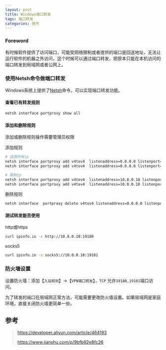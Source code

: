 ```yaml
---
layout: post
title: Windows端口转发
tags: 端口转发
categories: 技巧
---
```

### Foreword

有时候软件提供了访问端口，可能受网络限制或者提供的端口是回送地址，无法让运行软件的机器之外访问，这个时候可以通过端口转发，把原本只能在本机访问的端口转发到局域网或者公网上。

### 使用Netsh命令做端口转发

Windows系统上提供了[Netsh](https://learn.microsoft.com/en-us/windows-server/networking/technologies/netsh/netsh-contexts)命令，可以实现端口转发功能。

#### 查看已有转发规则

```sh
netsh interface portproxy show all
```

#### 添加和删除规则

添加或删除规则操作需要管理员权限

添加规则
```sh
# 适用所有ip
netsh interface portproxy add v4tov4  listenaddress=0.0.0.0 listenport=19180 connectaddress=127.0.0.1 connectport=19180
netsh interface portproxy add v4tov4  listenaddress=0.0.0.0 listenport=19181 connectaddress=127.0.0.1 connectport=19181

# 限制ip
netsh interface portproxy add v4tov4  listenaddress=10.8.0.18 listenport=19180 connectaddress=127.0.0.1 connectport=19180
netsh interface portproxy add v4tov4  listenaddress=10.8.0.18 listenport=19181 connectaddress=127.0.0.1 connectport=19181
```

删除规则
```sh
netsh interface  portproxy delete v4tov4 listenaddress=0.0.0.0 listenport=19180
```

#### 测试转发能否使用

http或https
```sh
curl ipinfo.io -x http://10.8.0.18:19180
```

socks5
```sh
curl ipinfo.io -x socks5://10.8.0.18:19181
```

### 防火墙设置

设置防火墙：添加【`入站规则`】->【`VPN端口转发`】，`TCP` 允许`19180,19181`端口访问。

为了转发的端口在局域网正常方法，可能需要更改防火墙设置。如果局域网是家庭环境，直接关闭防火墙更简单一些。

## 参考

> https://developer.aliyun.com/article/464193
>
> https://www.jianshu.com/p/9bfb92e8fc26